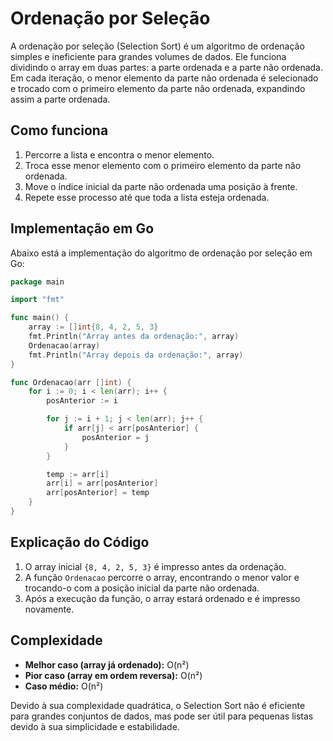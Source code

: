 # Ordenação por Seleção

A ordenação por seleção (Selection Sort) é um algoritmo de ordenação simples e ineficiente para grandes volumes de dados. Ele funciona dividindo o array em duas partes: a parte ordenada e a parte não ordenada. Em cada iteração, o menor elemento da parte não ordenada é selecionado e trocado com o primeiro elemento da parte não ordenada, expandindo assim a parte ordenada.

## Como funciona

1. Percorre a lista e encontra o menor elemento.
2. Troca esse menor elemento com o primeiro elemento da parte não ordenada.
3. Move o índice inicial da parte não ordenada uma posição à frente.
4. Repete esse processo até que toda a lista esteja ordenada.

## Implementação em Go

Abaixo está a implementação do algoritmo de ordenação por seleção em Go:

```go
package main

import "fmt"

func main() {
	array := []int{8, 4, 2, 5, 3}
	fmt.Println("Array antes da ordenação:", array)
	Ordenacao(array)
	fmt.Println("Array depois da ordenação:", array)
}

func Ordenacao(arr []int) {
	for i := 0; i < len(arr); i++ {
		posAnterior := i

		for j := i + 1; j < len(arr); j++ {
			if arr[j] < arr[posAnterior] {
				posAnterior = j
			}
		}

		temp := arr[i]
		arr[i] = arr[posAnterior]
		arr[posAnterior] = temp
	}
}
```

## Explicação do Código

1. O array inicial `{8, 4, 2, 5, 3}` é impresso antes da ordenação.
2. A função `Ordenacao` percorre o array, encontrando o menor valor e trocando-o com a posição inicial da parte não ordenada.
3. Após a execução da função, o array estará ordenado e é impresso novamente.

## Complexidade

- **Melhor caso (array já ordenado):** O(n²)
- **Pior caso (array em ordem reversa):** O(n²)
- **Caso médio:** O(n²)

Devido à sua complexidade quadrática, o Selection Sort não é eficiente para grandes conjuntos de dados, mas pode ser útil para pequenas listas devido à sua simplicidade e estabilidade.

